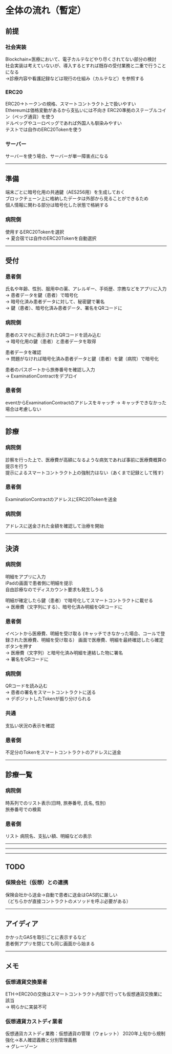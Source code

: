 # 全体の流れ（暫定）

## 前提

### 社会実装
Blockchain×医療において、電子カルテなどやり尽くされてない部分の検討  
社会実装は考えていないが、導入するとすれば既存の受付業務と二重で行うことになる  
→診療内容や看護記録などは現行の仕組み（カルテなど）を参照する

### ERC20
ERC20→トークンの規格、スマートコントラクト上で扱いやすい  
Ethereumは価格変動があるから支払いには不向き
ERC20準拠のステーブルコイン（ペッグ通貨）を使う  
ドルペッグやユーロペッグであれば外国人も馴染みやすい  
テストでは自作のERC20Tokenを使う

### サーバー
サーバーを使う場合、サーバーが単一障害点になる

- - -
## 準備
端末ごとに暗号化用の共通鍵（AES256用）を生成しておく  
ブロックチェーン上に格納したデータは外部から見ることができるため  
個人情報に関わる部分は暗号化した状態で格納する

### 病院側
使用するERC20Tokenを選択  
→ 夏合宿では自作のERC20Tokenを自動選択

- - -
## 受付
### 患者側
氏名や年齢、性別、服用中の薬、アレルギー、手術歴、宗教などをアプリに入力  
→ 患者データを鍵（患者）で暗号化  
→ 暗号化済み患者データに対して、秘密鍵で署名  
→ 鍵（患者）、暗号化済み患者データ、署名をQRコードに

### 病院側
患者のスマホに表示されたQRコードを読み込む  
→ 暗号化用の鍵（患者）と患者データを取得

患者データを確認  
→ 問題がなければ暗号化済み患者データと鍵（患者）を鍵（病院）で暗号化  

患者のパスポートから旅券番号を確認し入力  
→ ExaminationContractをデプロイ

### 患者側
eventからExaminationContractのアドレスをキャッチ
→ キャッチできなかった場合は考慮しない

- - -
## 診療
### 病院側
診察を行った上で、医療費が高額になるような病気であれば事前に医療費概算の提示を行う  
提示によるスマートコントラクト上の強制力はない（あくまで記録として残す）  

### 患者側
ExaminationContractのアドレスにERC20Tokenを送金 

### 病院側
アドレスに送金された金額を確認して治療を開始
- - -
## 決済
### 病院側
明細をアプリに入力  
iPadの画面で患者側に明細を提示  
自由診療なのでディスカウント要求も発生しうる

明細が確定したら鍵（患者）で暗号化してスマートコントラクトに載せる  
→ 医療費（文字列にする）、暗号化済み明細をQRコードに

### 患者側
イベントから医療費、明細を受け取る
(キャッチできなかった場合、コールで登録された医療費、明細を受け取る）
画面で医療費、明細を最終確認したら確定ボタンを押す  
→ 医療費（文字列）と暗号化済み明細を連結した物に署名  
→ 署名をQRコードに  

### 病院側
QRコードを読み込む  
→ 患者の署名をスマートコントラクトに送る  
→ デポジットしたTokenが振り分けられる

### 共通
支払い状況の表示を確認

### 患者側
不足分のTokenをスマートコントラクトのアドレスに送金
- - -
## 診療一覧
### 病院側
時系列でのリスト表示(日時, 旅券番号, 氏名, 性別)  
旅券番号での検索

### 患者側
リスト
病院名、支払い額、明細などの表示
- - -
- - -
- - -
## TODO

### 保険会社（仮想）との連携
保険会社から送金→自動で患者に送金はGAS的に厳しい  
（どちらかが直接コントラクトのメソッドを呼ぶ必要がある）

- - -
## アイディア
かかったGASを取引ごとに表示するなど  
患者側アプリを閉じても同じ画面から始まる

- - -
## メモ

### 仮想通貨交換業者
ETH→ERC20の交換はスマートコントラクト内部で行っても仮想通貨交換業に該当  
→ 明らかに実装不可

### 仮想通貨カストディ業者
仮想通貨カストディ業務：仮想通貨の管理（ウォレット）
2020年上旬から規制強化→本人確認義務と分別管理義務  
→ グレーゾーン